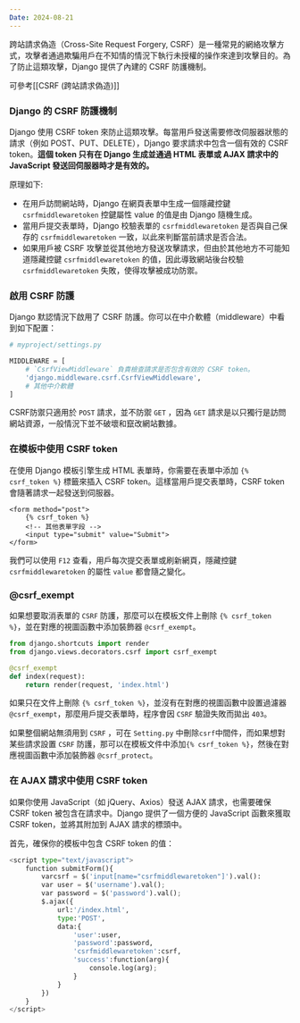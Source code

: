 ```yaml
---
Date: 2024-08-21
---
```

跨站請求偽造（Cross-Site Request Forgery, CSRF）是一種常見的網絡攻擊方式，攻擊者通過欺騙用戶在不知情的情況下執行未授權的操作來達到攻擊目的。為了防止這類攻擊，Django 提供了內建的 CSRF 防護機制。

可參考[[CSRF (跨站請求偽造)]]
### Django 的 CSRF 防護機制
Django 使用 CSRF token 來防止這類攻擊。每當用戶發送需要修改伺服器狀態的請求（例如 POST、PUT、DELETE），Django 要求請求中包含一個有效的 CSRF token。**這個 token 只有在 Django 生成並通過 HTML 表單或 AJAX 請求中的 JavaScript 發送回伺服器時才是有效的。**

原理如下: 
- 在用戶訪問網站時，Django 在網頁表單中生成一個隱藏控鍵 `csrfmiddlewaretoken` 控鍵屬性 value 的值是由 Django 隨機生成。
- 當用戶提交表單時，Django 校驗表單的 `csrfmiddlewaretoken` 是否與自己保存的 `csrfmiddlewaretoken` 一致，以此來判斷當前請求是否合法。
- 如果用戶被 CSRF 攻擊並從其他地方發送攻擊請求，但由於其他地方不可能知道隱藏控鍵 `csrfmiddlewaretoken` 的值，因此導致網站後台校驗 `csrfmiddlewaretoken` 失敗，使得攻擊被成功防禦。
### 啟用 CSRF 防護
Django 默認情況下啟用了 CSRF 防護。你可以在中介軟體（middleware）中看到如下配置：

```python
# myproject/settings.py

MIDDLEWARE = [
	# `CsrfViewMiddleware` 負責檢查請求是否包含有效的 CSRF token。
    'django.middleware.csrf.CsrfViewMiddleware',
    # 其他中介軟體
]
```

CSRF防禦只適用於 `POST` 請求，並不防禦 `GET` ，因為 `GET` 請求是以只獨行是訪問網站資源，一般情況下並不破壞和竄改網站數據。
### 在模板中使用 CSRF token
在使用 Django 模板引擎生成 HTML 表單時，你需要在表單中添加 `{% csrf_token %}` 標籤來插入 CSRF token。這樣當用戶提交表單時，CSRF token 會隨著請求一起發送到伺服器。

```django html
<form method="post">
    {% csrf_token %}
    <!-- 其他表單字段 -->
    <input type="submit" value="Submit">
</form>
```

我們可以使用 `F12` 查看，用戶每次提交表單或刷新網頁，隱藏控鍵 `csrfmiddlewaretoken` 的屬性 `value` 都會隨之變化。
### @csrf_exempt
如果想要取消表單的 `CSRF` 防護，那麼可以在模板文件上刪除 `{% csrf_token %}`，並在對應的視圖函數中添加裝飾器 `@csrf_exempt`。

```python
from django.shortcuts import render
from django.views.decorators.csrf import csrf_exempt

@csrf_exempt
def index(request):
	return render(request, 'index.html')
```

如果只在文件上刪除  `{% csrf_token %}`，並沒有在對應的視圖函數中設置過濾器 `@csrf_exempt`，那麼用戶提交表單時，程序會因 `CSRF` 驗證失敗而拋出 `403`。

如果整個網站無須用到 `CSRF` ，可在 `Setting.py` 中刪除`csrf`中間件，而如果想對某些請求設置 `CSRF` 防護，那可以在模板文件中添加`{% csrf_token %}`，然後在對應視圖函數中添加裝飾器 `@csrf_protect`。
### 在 AJAX 請求中使用 CSRF token
如果你使用 JavaScript（如 jQuery、Axios）發送 AJAX 請求，也需要確保 CSRF token 被包含在請求中。Django 提供了一個方便的 JavaScript 函數來獲取 CSRF token，並將其附加到 AJAX 請求的標頭中。

首先，確保你的模板中包含 CSRF token 的值：

```python
<script type="text/javascript">
    function submitForm(){
	    varcsrf = $('input[name="csrfmiddlewaretoken"]').val():
	    var user = $('username').val();
	    var password = $('password').val();
	    $.ajax({
		    url:'/index.html',
		    type:'POST',
		    data:{
			    'user':user,
			    'password':password,
			    'csrfmiddlewaretoken':csrf,
			    'success':function(arg){
				    console.log(arg);
			    }
		    }
	    })
    }
</script>
```